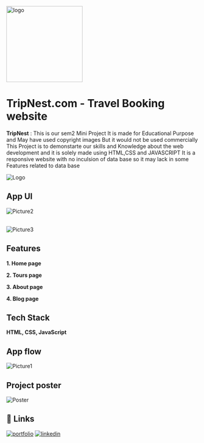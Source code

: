 <br>
<img src="https://github.com/Sahildavkhar/Travel_Website_Mini-Project/assets/141304285/0c24ee7e-01cd-4d71-b53e-7e47f537b76e" alt="logo" width="200">
<br>


# __TripNest.com - Travel Booking website__

__TripNest__ : This is our sem2 Mini Project It is made for Educational Purpose and May have used copyright images But it would not be used commercially This Project is to demonstarte our skills and Knowledge about the web development and it is solely made using HTML,CSS and JAVASCRIPT It is a responsive website with no inculsion of data base so it may lack in some Features related to data base

![Logo](https://dev-to-uploads.s3.amazonaws.com/uploads/articles/th5xamgrr6se0x5ro4g6.png)


## App UI

![Picture2](https://github.com/Sahildavkhar/Travel_Website_Mini-Project/assets/141304285/94709cbf-c77c-432e-a409-f7f66d16c89e)<br><br>

![Picture3](https://github.com/Sahildavkhar/Travel_Website_Mini-Project/assets/141304285/2fac46e8-9536-4968-807f-9e6a304263ad)


## Features


__1.	Home page__

__2.	Tours page__

__3.	About page__

__4.	Blog page__



## Tech Stack

**HTML, CSS, JavaScript** 



## App flow

![Picture1](https://github.com/Sahildavkhar/Travel_Website_Mini-Project/assets/141304285/b33dde3b-b9a6-4e3e-9445-6bc90a1c2c5c)

## Project poster

![Poster](https://github.com/Sahildavkhar/Travel_Website_Mini-Project/assets/141304285/8ddc55d4-58f8-463f-8951-94cafaaa057e)

    
## 🔗 Links
[![portfolio](https://img.shields.io/badge/my_portfolio-000?style=for-the-badge&logo=ko-fi&logoColor=white)](https://github.com/Sahildavkhar)
[![linkedin](https://img.shields.io/badge/linkedin-0A66C2?style=for-the-badge&logo=linkedin&logoColor=white)](https://www.linkedin.com/in/sahil-davkhar-779a94262/)


